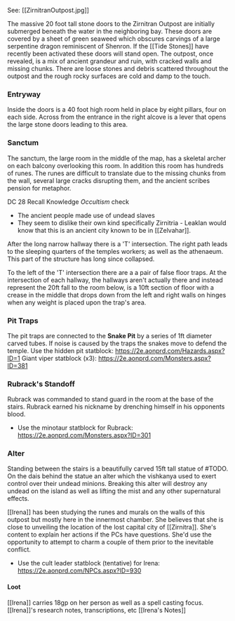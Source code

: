 See: [[ZirnitranOutpost.jpg]]

The massive 20 foot tall stone doors to the Zirnitran Outpost are initially submerged beneath the water in the neighboring bay. These doors are covered by a sheet of green seaweed which obscures carvings of a large serpentine dragon reminiscent of Shenron. If the [[Tide Stones]] have recently been activated these doors will stand open. 
The outpost, once revealed, is a mix of ancient grandeur and ruin, with cracked walls and missing chunks. There are loose stones and debris scattered throughout the outpost and the rough rocky surfaces are cold and damp to the touch.
### Entryway
Inside the doors is a 40 foot high room held in place by eight pillars, four on each side. Across from the entrance in the right alcove is a lever that opens the large stone doors leading to this area. 

### Sanctum
The sanctum, the large room in the middle of the map, has a skeletal archer on each balcony overlooking this room. In addition this room has hundreds of runes. The runes are difficult to translate due to the missing chunks from the wall, several large cracks disrupting them, and the ancient scribes pension for metaphor. 

DC 28 Recall Knowledge *Occultism* check
- The ancient people made use of undead slaves
- They seem to dislike their own kind specifically Zirnitria - Leaklan would know that this is an ancient city known to be in [[Zelvahar]].

After the long narrow hallway there is a 'T' intersection. The right path leads to the sleeping quarters of the temples workers; as well as the athenaeum. This part of the structure has long since collapsed.

To the left of the 'T' intersection there are a a pair of false floor traps. At the intersection of each hallway, the hallways aren't actually there and instead represent the 20ft fall to the room below, is a 10ft section of floor with a crease in the middle that drops down from the left and right walls on hinges when any weight is placed upon the trap's area.

### Pit Traps
The pit traps are connected to the **Snake Pit** by a series of 1ft diameter carved tubes. If noise is caused by the traps the snakes move to defend the temple.
Use the hidden pit statblock: https://2e.aonprd.com/Hazards.aspx?ID=1
Giant viper statblock (x3): https://2e.aonprd.com/Monsters.aspx?ID=381

### Rubrack's Standoff
Rubrack was commanded to stand guard in the room at the base of the stairs. Rubrack earned his nickname by drenching himself in his opponents blood.
- Use the minotaur statblock for Rubrack: https://2e.aonprd.com/Monsters.aspx?ID=301

### Alter
Standing between the stairs is a beautifully carved 15ft tall statue of #TODO. On the dais behind the statue an alter which the vishkanya used to exert control over their undead minions. Breaking this alter will destroy any undead on the island as well as lifting the mist and any other supernatural effects.

[[Irena]] has been studying the runes and murals on the walls of this outpost but mostly here in the innermost chamber. She believes that she is close to unveiling the location of the lost capital city of [[Zirnitra]]. She's content to explain her actions if the PCs have questions. She'd use the opportunity to attempt to charm a couple of them prior to the inevitable conflict.
- Use the cult leader statblock (tentative) for Irena: https://2e.aonprd.com/NPCs.aspx?ID=930

#### Loot
[[Irena]] carries 18gp on her person as well as a spell casting focus. 
[[Irena]]'s research notes, transcriptions, etc
[[Irena's Notes]]